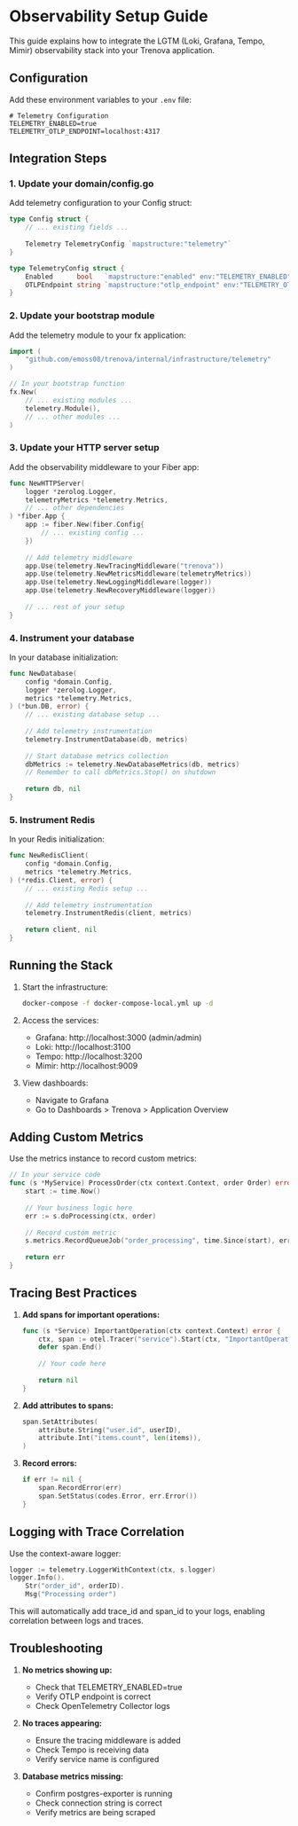 # Observability Setup Guide

This guide explains how to integrate the LGTM (Loki, Grafana, Tempo, Mimir) observability stack into your Trenova application.

## Configuration

Add these environment variables to your `.env` file:

```env
# Telemetry Configuration
TELEMETRY_ENABLED=true
TELEMETRY_OTLP_ENDPOINT=localhost:4317
```

## Integration Steps

### 1. Update your domain/config.go

Add telemetry configuration to your Config struct:

```go
type Config struct {
    // ... existing fields ...
    
    Telemetry TelemetryConfig `mapstructure:"telemetry"`
}

type TelemetryConfig struct {
    Enabled      bool   `mapstructure:"enabled" env:"TELEMETRY_ENABLED" default:"false"`
    OTLPEndpoint string `mapstructure:"otlp_endpoint" env:"TELEMETRY_OTLP_ENDPOINT" default:"localhost:4317"`
}
```

### 2. Update your bootstrap module

Add the telemetry module to your fx application:

```go
import (
    "github.com/emoss08/trenova/internal/infrastructure/telemetry"
)

// In your bootstrap function
fx.New(
    // ... existing modules ...
    telemetry.Module(),
    // ... other modules ...
)
```

### 3. Update your HTTP server setup

Add the observability middleware to your Fiber app:

```go
func NewHTTPServer(
    logger *zerolog.Logger,
    telemetryMetrics *telemetry.Metrics,
    // ... other dependencies
) *fiber.App {
    app := fiber.New(fiber.Config{
        // ... existing config ...
    })
    
    // Add telemetry middleware
    app.Use(telemetry.NewTracingMiddleware("trenova"))
    app.Use(telemetry.NewMetricsMiddleware(telemetryMetrics))
    app.Use(telemetry.NewLoggingMiddleware(logger))
    app.Use(telemetry.NewRecoveryMiddleware(logger))
    
    // ... rest of your setup
}
```

### 4. Instrument your database

In your database initialization:

```go
func NewDatabase(
    config *domain.Config,
    logger *zerolog.Logger,
    metrics *telemetry.Metrics,
) (*bun.DB, error) {
    // ... existing database setup ...
    
    // Add telemetry instrumentation
    telemetry.InstrumentDatabase(db, metrics)
    
    // Start database metrics collection
    dbMetrics := telemetry.NewDatabaseMetrics(db, metrics)
    // Remember to call dbMetrics.Stop() on shutdown
    
    return db, nil
}
```

### 5. Instrument Redis

In your Redis initialization:

```go
func NewRedisClient(
    config *domain.Config,
    metrics *telemetry.Metrics,
) (*redis.Client, error) {
    // ... existing Redis setup ...
    
    // Add telemetry instrumentation
    telemetry.InstrumentRedis(client, metrics)
    
    return client, nil
}
```

## Running the Stack

1. Start the infrastructure:
   ```bash
   docker-compose -f docker-compose-local.yml up -d
   ```

2. Access the services:
   - Grafana: http://localhost:3000 (admin/admin)
   - Loki: http://localhost:3100
   - Tempo: http://localhost:3200
   - Mimir: http://localhost:9009

3. View dashboards:
   - Navigate to Grafana
   - Go to Dashboards > Trenova > Application Overview

## Adding Custom Metrics

Use the metrics instance to record custom metrics:

```go
// In your service code
func (s *MyService) ProcessOrder(ctx context.Context, order Order) error {
    start := time.Now()
    
    // Your business logic here
    err := s.doProcessing(ctx, order)
    
    // Record custom metric
    s.metrics.RecordQueueJob("order_processing", time.Since(start), err)
    
    return err
}
```

## Tracing Best Practices

1. **Add spans for important operations:**
   ```go
   func (s *Service) ImportantOperation(ctx context.Context) error {
       ctx, span := otel.Tracer("service").Start(ctx, "ImportantOperation")
       defer span.End()
       
       // Your code here
       
       return nil
   }
   ```

2. **Add attributes to spans:**
   ```go
   span.SetAttributes(
       attribute.String("user.id", userID),
       attribute.Int("items.count", len(items)),
   )
   ```

3. **Record errors:**
   ```go
   if err != nil {
       span.RecordError(err)
       span.SetStatus(codes.Error, err.Error())
   }
   ```

## Logging with Trace Correlation

Use the context-aware logger:

```go
logger := telemetry.LoggerWithContext(ctx, s.logger)
logger.Info().
    Str("order_id", orderID).
    Msg("Processing order")
```

This will automatically add trace_id and span_id to your logs, enabling correlation between logs and traces.

## Troubleshooting

1. **No metrics showing up:**
   - Check that TELEMETRY_ENABLED=true
   - Verify OTLP endpoint is correct
   - Check OpenTelemetry Collector logs

2. **No traces appearing:**
   - Ensure the tracing middleware is added
   - Check Tempo is receiving data
   - Verify service name is configured

3. **Database metrics missing:**
   - Confirm postgres-exporter is running
   - Check connection string is correct
   - Verify metrics are being scraped
